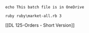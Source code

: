 	echo This batch file is in OneDrive
	
	ruby ruby\market-all.rb 3

[[DL 125-Orders - Short Version]]



